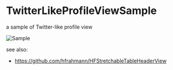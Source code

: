 TwitterLikeProfileViewSample
============================

a sample of Twitter-like profile view

![Sample](https://raw.githubusercontent.com/bricklife/TwitterLikeProfileViewSample/master/sample.gif)

see also:
* https://github.com/hfrahmann/HFStretchableTableHeaderView
